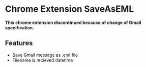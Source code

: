 # Chrome Extension SaveAsEML

**This chrome extension discontinued because of change of Gmail specification.**

## Features

* Save Gmail message as .eml file
* Filename is recieved datetime
